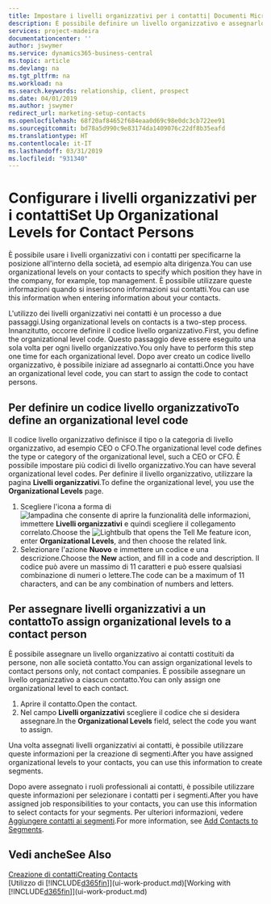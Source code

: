 ```yaml
---
title: Impostare i livelli organizzativi per i contatti| Documenti Microsoft
description: È possibile definire un livello organizzativo e assegnarlo al contatto per indicare la posizione all'interno della rispettiva società, ad esempio alta dirigenza.
services: project-madeira
documentationcenter: ''
author: jswymer
ms.service: dynamics365-business-central
ms.topic: article
ms.devlang: na
ms.tgt_pltfrm: na
ms.workload: na
ms.search.keywords: relationship, client, prospect
ms.date: 04/01/2019
ms.author: jswymer
redirect_url: marketing-setup-contacts
ms.openlocfilehash: 68f20af84652f684eaa0d69c98e0dc3cb722ee91
ms.sourcegitcommit: bd78a5d990c9e83174da1409076c22df8b35eafd
ms.translationtype: HT
ms.contentlocale: it-IT
ms.lasthandoff: 03/31/2019
ms.locfileid: "931340"
---
```

# <a name="set-up-organizational-levels-for-contact-persons"></a><span data-ttu-id="007fb-103">Configurare i livelli organizzativi per i contatti</span><span class="sxs-lookup"><span data-stu-id="007fb-103">Set Up Organizational Levels for Contact Persons</span></span>
<span data-ttu-id="007fb-104">È possibile usare i livelli organizzativi con i contatti per specificarne la posizione all'interno della società, ad esempio alta dirigenza.</span><span class="sxs-lookup"><span data-stu-id="007fb-104">You can use organizational levels on your contacts to specify which position they have in the company, for example, top management.</span></span> <span data-ttu-id="007fb-105">È possibile utilizzare queste informazioni quando si inseriscono informazioni sui contatti.</span><span class="sxs-lookup"><span data-stu-id="007fb-105">You can use this information when entering information about your contacts.</span></span>

<span data-ttu-id="007fb-106">L'utilizzo dei livelli organizzativi nei contatti è un processo a due passaggi.</span><span class="sxs-lookup"><span data-stu-id="007fb-106">Using organizational levels on contacts is a two-step process.</span></span> <span data-ttu-id="007fb-107">Innanzitutto, occorre definire il codice livello organizzativo.</span><span class="sxs-lookup"><span data-stu-id="007fb-107">First, you define the organizational level code.</span></span> <span data-ttu-id="007fb-108">Questo passaggio deve essere eseguito una sola volta per ogni livello organizzativo.</span><span class="sxs-lookup"><span data-stu-id="007fb-108">You only have to perform this step one time for each organizational level.</span></span> <span data-ttu-id="007fb-109">Dopo aver creato un codice livello organizzativo, è possibile iniziare ad assegnarlo ai contatti.</span><span class="sxs-lookup"><span data-stu-id="007fb-109">Once you have an organizational level code, you can start to assign the code to contact persons.</span></span>

## <a name="to-define-an-organizational-level-code"></a><span data-ttu-id="007fb-110">Per definire un codice livello organizzativo</span><span class="sxs-lookup"><span data-stu-id="007fb-110">To define an organizational level code</span></span>
<span data-ttu-id="007fb-111">Il codice livello organizzativo definisce il tipo o la categoria di livello organizzativo, ad esempio CEO o CFO.</span><span class="sxs-lookup"><span data-stu-id="007fb-111">The organizational level code defines the type or category of the organizational level, such a CEO  or CFO.</span></span> <span data-ttu-id="007fb-112">È possibile impostare più codici di livello organizzativo.</span><span class="sxs-lookup"><span data-stu-id="007fb-112">You can have several organizational level codes.</span></span> <span data-ttu-id="007fb-113">Per definire il livello organizzativo, utilizzare la pagina **Livelli organizzativi**.</span><span class="sxs-lookup"><span data-stu-id="007fb-113">To define the organizational level, you use the **Organizational Levels** page.</span></span>

1. <span data-ttu-id="007fb-114">Scegliere l'icona a forma di ![lampadina che consente di aprire la funzionalità delle informazioni](media/ui-search/search_small.png "Informazioni sull'operazione che si desidera eseguire"), immettere **Livelli organizzativi** e quindi scegliere il collegamento correlato.</span><span class="sxs-lookup"><span data-stu-id="007fb-114">Choose the ![Lightbulb that opens the Tell Me feature](media/ui-search/search_small.png "Tell me what you want to do") icon, enter **Organizational Levels**, and then choose the related link.</span></span>
2. <span data-ttu-id="007fb-115">Selezionare l'azione **Nuovo** e immettere un codice e una descrizione.</span><span class="sxs-lookup"><span data-stu-id="007fb-115">Choose the **New** action, and fill in a code and description.</span></span> <span data-ttu-id="007fb-116">Il codice può avere un massimo di 11 caratteri e può essere qualsiasi combinazione di numeri o lettere.</span><span class="sxs-lookup"><span data-stu-id="007fb-116">The code can be a maximum of 11 characters, and can be any combination of numbers and letters.</span></span>

## <a name="to-assign-organizational-levels-to-a-contact-person"></a><span data-ttu-id="007fb-117">Per assegnare livelli organizzativi a un contatto</span><span class="sxs-lookup"><span data-stu-id="007fb-117">To assign organizational levels to a contact person</span></span>
<span data-ttu-id="007fb-118">È possibile assegnare un livello organizzativo ai contatti costituiti da persone, non alle società contatto.</span><span class="sxs-lookup"><span data-stu-id="007fb-118">You can assign organizational levels to contact persons only, not contact companies.</span></span> <span data-ttu-id="007fb-119">È possibile assegnare un livello organizzativo a ciascun contatto.</span><span class="sxs-lookup"><span data-stu-id="007fb-119">You can only assign one organizational level to each contact.</span></span>

1. <span data-ttu-id="007fb-120">Aprire il contatto.</span><span class="sxs-lookup"><span data-stu-id="007fb-120">Open the contact.</span></span>
2. <span data-ttu-id="007fb-121">Nel campo **Livelli organizzativi** scegliere il codice che si desidera assegnare.</span><span class="sxs-lookup"><span data-stu-id="007fb-121">In the **Organizational Levels** field, select the code you want to assign.</span></span>

<span data-ttu-id="007fb-122">Una volta assegnati livelli organizzativi ai contatti, è possibile utilizzare queste informazioni per la creazione di segmenti.</span><span class="sxs-lookup"><span data-stu-id="007fb-122">After you have assigned organizational levels to your contacts, you can use this information to create segments.</span></span>

<span data-ttu-id="007fb-123">Dopo avere assegnato i ruoli professionali ai contatti, è possibile utilizzare queste informazioni per selezionare i contatti per i segmenti.</span><span class="sxs-lookup"><span data-stu-id="007fb-123">After you have assigned job responsibilities to your contacts, you can use this information to select contacts for your segments.</span></span> <span data-ttu-id="007fb-124">Per ulteriori informazioni, vedere [Aggiungere contatti ai segmenti](marketing-add-contact-segment.md).</span><span class="sxs-lookup"><span data-stu-id="007fb-124">For more information, see [Add Contacts to Segments](marketing-add-contact-segment.md).</span></span>

## <a name="see-also"></a><span data-ttu-id="007fb-125">Vedi anche</span><span class="sxs-lookup"><span data-stu-id="007fb-125">See Also</span></span>
[<span data-ttu-id="007fb-126">Creazione di contatti</span><span class="sxs-lookup"><span data-stu-id="007fb-126">Creating Contacts</span></span>](marketing-create-contact-companies.md)  
<span data-ttu-id="007fb-127">[Utilizzo di [!INCLUDE[d365fin](includes/d365fin_md.md)]](ui-work-product.md)</span><span class="sxs-lookup"><span data-stu-id="007fb-127">[Working with [!INCLUDE[d365fin](includes/d365fin_md.md)]](ui-work-product.md)</span></span>  
